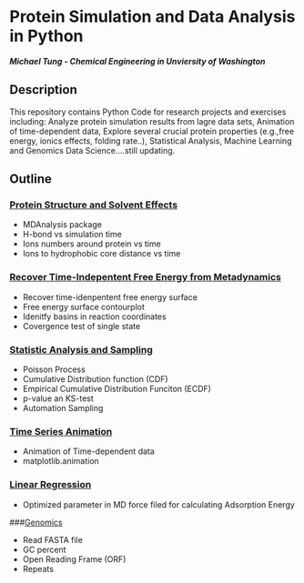# Protein Simulation and Data Analysis in Python

***Michael Tung - Chemical Engineering in Unviersity of Washington***

## Description

This repository contains Python Code for research projects and exercises including:
Analyze protein simulation results from lagre data sets, Animation of time-dependent data,
Explore several crucial protein properties (e.g.,free energy, ionics effects, folding rate..), Statistical Analysis, Machine Learning and Genomics Data Science....still updating. 

## Outline
### [Protein Structure and Solvent Effects][1]

* MDAnalysis package
* H-bond vs simulation time
* Ions numbers around protein vs time
* Ions to hydrophobic core distance vs time

### [Recover Time-Indepentent Free Energy from Metadynamics][2]

* Recover time-idenpentent free energy surface 
* Free energy surface contourplot
* Idenitfy basins in reaction coordinates
* Covergence test of single state

### [Statistic Analysis and Sampling][3]

* Poisson Process
* Cumulative Distribution function (CDF)
* Empirical Cumulative Distribution Funciton (ECDF)
* p-value an KS-test
* Automation Sampling 

### [Time Series Animation][4]

* Animation of Time-dependent data
* matplotlib.animation

### [Linear Regression][5]

* Optimized parameter in MD force filed for calculating Adsorption Energy

###[Genomics][6]

* Read FASTA file
* GC percent
* Open Reading Frame (ORF)
* Repeats







[1]: https://github.com/hsintmike/iPython/blob/master/Protein%20Structure%20and%20Solvent%20effects/Protein%20Structure%20and%20Solvents%20effects.ipynb  "Protein Structure and Solvent effects"
[2]: https://github.com/hsintmike/iPython/blob/master/Recover%20Time-Independent%20Free%20Energy%20from%20Metadynamics/Recover%20Time-independent%20Free%20Energy%20Surface%20from%20Metadynamics.ipynb "Recover Time-Indepentent Free energy from Metadynamics"

[3]: https://github.com/hsintmike/iPython/blob/master/Statistic%20Analysis%20and%20Sampling/Statistic%20Analysis%20and%20Sampling.ipynb  "Statistic Analysis and Sampling"
[4]: https://github.com/hsintmike/iPython/blob/master/Time%20series%20animation/Time%20series%20animation%20.ipynb "Time series animation]"
[5]: https://github.com/hsintmike/iPython/blob/master/linear_regression/Machine%20Learning%20of%20MD%20vs%20DFT.ipynb "Linear Regression"
[6]: https://github.com/hsintmike/iPython/tree/master/Genomics "Genomics"

